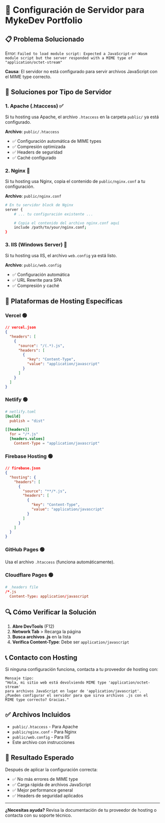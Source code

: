 # 🔧 Configuración de Servidor para MykeDev Portfolio

## 📋 Problema Solucionado

Error: `Failed to load module script: Expected a JavaScript-or-Wasm module script but the server responded with a MIME type of "application/octet-stream"`

**Causa**: El servidor no está configurado para servir archivos JavaScript con el MIME type correcto.

## 🎯 Soluciones por Tipo de Servidor

### 1. **Apache (.htaccess)** ✅

Si tu hosting usa Apache, el archivo `.htaccess` en la carpeta `public/` ya está configurado.

**Archivo**: `public/.htaccess`

- ✅ Configuración automática de MIME types
- ✅ Compresión optimizada
- ✅ Headers de seguridad
- ✅ Caché configurado

### 2. **Nginx** 🔧

Si tu hosting usa Nginx, copia el contenido de `public/nginx.conf` a tu configuración.

**Archivo**: `public/nginx.conf`

```bash
# En tu servidor block de Nginx
server {
    # ... tu configuración existente ...

    # Copia el contenido del archivo nginx.conf aquí
    include /path/to/your/nginx.conf;
}
```

### 3. **IIS (Windows Server)** 🔧

Si tu hosting usa IIS, el archivo `web.config` ya está listo.

**Archivo**: `public/web.config`

- ✅ Configuración automática
- ✅ URL Rewrite para SPA
- ✅ Compresión y caché

## 🚀 Plataformas de Hosting Específicas

### **Vercel** 🟢

```json
// vercel.json
{
  "headers": [
    {
      "source": "/(.*).js",
      "headers": [
        {
          "key": "Content-Type",
          "value": "application/javascript"
        }
      ]
    }
  ]
}
```

### **Netlify** 🟢

```toml
# netlify.toml
[build]
  publish = "dist"

[[headers]]
  for = "/*.js"
  [headers.values]
    Content-Type = "application/javascript"
```

### **Firebase Hosting** 🟢

```json
// firebase.json
{
  "hosting": {
    "headers": [
      {
        "source": "**/*.js",
        "headers": [
          {
            "key": "Content-Type",
            "value": "application/javascript"
          }
        ]
      }
    ]
  }
}
```

### **GitHub Pages** 🟢

Usa el archivo `.htaccess` (funciona automáticamente).

### **Cloudflare Pages** 🟢

```toml
# _headers file
/*.js
  Content-Type: application/javascript
```

## 🔍 Cómo Verificar la Solución

1. **Abre DevTools** (F12)
2. **Network Tab** > Recarga la página
3. **Busca archivos .js** en la lista
4. **Verifica Content-Type**: Debe ser `application/javascript`

## 📞 Contacto con Hosting

Si ninguna configuración funciona, contacta a tu proveedor de hosting con:

```
Mensaje tipo:
"Hola, mi sitio web está devolviendo MIME type 'application/octet-stream'
para archivos JavaScript en lugar de 'application/javascript'.
¿Pueden configurar el servidor para que sirva archivos .js con el
MIME type correcto? Gracias."
```

## ✅ Archivos Incluidos

- `public/.htaccess` - Para Apache
- `public/nginx.conf` - Para Nginx
- `public/web.config` - Para IIS
- Este archivo con instrucciones

## 🎯 Resultado Esperado

Después de aplicar la configuración correcta:

- ✅ No más errores de MIME type
- ✅ Carga rápida de archivos JavaScript
- ✅ Mejor performance general
- ✅ Headers de seguridad aplicados

---

**¿Necesitas ayuda?** Revisa la documentación de tu proveedor de hosting o contacta con su soporte técnico.

